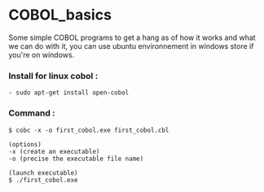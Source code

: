 # COBOL_basics

Some simple COBOL programs to get a hang as of how it works and what we can do with it, you can use ubuntu environnement in windows store if you're on windows.

### Install for linux cobol :

    - sudo apt-get install open-cobol

### Command :
```
$ cobc -x -o first_cobol.exe first_cobol.cbl

(options)
-x (create an executable)
-o (precise the executable file name)

(launch executable)
$ ./first_cobol.exe

````

